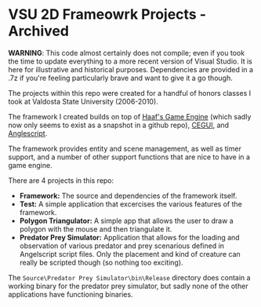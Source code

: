 # VSU 2D Frameowrk Projects - Archived

**WARNING**: This code almost certainly does not compile; even if you took the time to update everything to a more recent version of Visual Studio. It is here for illustrative and historical purposes. Dependencies are provided in a .7z if you're feeling particularly brave and want to give it a go though.

The projects within this repo were created for a handful of honors classes I took at Valdosta State University (2006-2010).

The framework I created builds on top of [Haaf's Game Engine](https://github.com/sungiant/HGE) (which sadly now only seems to exist as a snapshot in a github repo), [CEGUI](http://cegui.org.uk/), and [Anglescript](https://www.angelcode.com/angelscript/).

The framework provides entity and scene management, as well as timer support, and a number of other support functions that are nice to have in a game engine.

There are 4 projects in this repo:

- **Framework:** The source and dependencies of the framework itself.
- **Test:** A simple application that excercises the various features of the framework.
- **Polygon Triangulator:** A simple app that allows the user to draw a polygon with the mouse and then triangulate it.
- **Predator Prey Simulator:** Application that allows for the loading and observation of various predator and prey scenarious defined in Angelscript script files. Only the placement and kind of creature can really be scripted though (so nothing too exciting).

The `Source\Predator Prey Simulator\bin\Release` directory does contain a working binary for the predator prey simulator, but sadly none of the other applications have functioning binaries.
